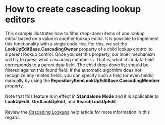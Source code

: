 # How to create cascading lookup editors 


This example illustrates how to filter drop-down items of one lookup editor based on a value in another lookup editor. It is possible to implement this functionality with a single code line. For this, we set the <strong>LookUpEditBase.CascadingOwner</strong> property of a child lookup control to a parent lookup control. Once you set this property, our inner mechanism will try to guess what cascading member is. That is, what child data field corresponds to a parent data field. The child drop-down list should be filtered against this found field. If the automatic algorithm does not recognize any related fields, you can specify such a field (or even fields) manually by using the<strong> RepositoryItemLookUpEditBase.CascadingMember</strong> property. <br><br>Note that this feature is in effect in <strong>Standalone Mode</strong> and it is applicable to <strong>LookUpEdit</strong>, <strong>GridLookUpEdit</strong>, and <strong>SearchLookUpEdit</strong>.<br><br>Review the <a href="https://documentation.devexpress.com/#WindowsForms/CustomDocument116018">Cascading Lookups</a> help article for more information in this regard. 

<br/>


